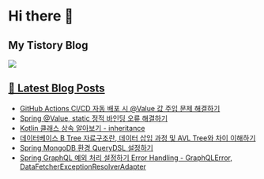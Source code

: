 # Hi there 👋

## My Tistory Blog

<p>
    <a href="https://kylo8.tistory.com"><img src="https://img.shields.io/badge/Tistory-000000?style=flat-square&logo=Tistory&logoColor=white"/>
</p>

## 📕 Latest Blog Posts

<ul><li><a href='https://kylo8.tistory.com/entry/GitHub-Actions-CICD-%EC%9E%90%EB%8F%99-%EB%B0%B0%ED%8F%AC-%EC%8B%9C-Value-%EA%B0%92-%EC%A3%BC%EC%9E%85-%EB%AC%B8%EC%A0%9C-%ED%95%B4%EA%B2%B0%ED%95%98%EA%B8%B0' target='_blank'>GitHub Actions CI/CD 자동 배포 시 @Value 값 주입 문제 해결하기</a></li><li><a href='https://kylo8.tistory.com/entry/Spring-Value-static-%EC%A0%95%EC%A0%81-%EB%B0%94%EC%9D%B8%EB%94%A9-%EC%98%A4%EB%A5%98-%ED%95%B4%EA%B2%B0%ED%95%98%EA%B8%B0' target='_blank'>Spring @Value, static 정적 바인딩 오류 해결하기</a></li><li><a href='https://kylo8.tistory.com/entry/Kotlin-%ED%81%B4%EB%9E%98%EC%8A%A4-%EC%83%81%EC%86%8D-%EC%95%8C%EC%95%84%EB%B3%B4%EA%B8%B0-inheritance' target='_blank'>Kotlin 클래스 상속 알아보기 - inheritance</a></li><li><a href='https://kylo8.tistory.com/entry/%EB%8D%B0%EC%9D%B4%ED%84%B0%EB%B2%A0%EC%9D%B4%EC%8A%A4-B-Tree-%EC%9E%90%EB%A3%8C%EA%B5%AC%EC%A1%B0%EB%9E%80-%EB%8D%B0%EC%9D%B4%ED%84%B0-%EC%82%BD%EC%9E%85-%EA%B3%BC%EC%A0%95-%EB%B0%8F-AVL-Tree%EC%99%80-%EC%B0%A8%EC%9D%B4-%EC%9D%B4%ED%95%B4%ED%95%98%EA%B8%B0' target='_blank'>데이터베이스 B Tree 자료구조란, 데이터 삽입 과정 및 AVL Tree와 차이 이해하기</a></li><li><a href='https://kylo8.tistory.com/entry/Spring-MongoDB-%ED%99%98%EA%B2%BD-QueryDSL-%EC%84%A4%EC%A0%95%ED%95%98%EA%B8%B0' target='_blank'>Spring MongoDB 환경 QueryDSL 설정하기</a></li><li><a href='https://kylo8.tistory.com/entry/Spring-GraphQL-%EC%98%88%EC%99%B8-%EC%B2%98%EB%A6%AC-%EC%84%A4%EC%A0%95%ED%95%98%EA%B8%B0-Error-Handling-GraphQLError-DataFetcherExceptionResolverAdapter' target='_blank'>Spring GraphQL 예외 처리 설정하기 Error Handling - GraphQLError, DataFetcherExceptionResolverAdapter</a></li></ul>